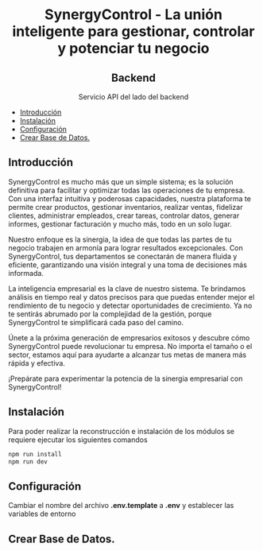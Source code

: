 
<h1 align="center"><b>SynergyControl</b> - La unión inteligente para gestionar, controlar y potenciar tu negocio</h1>
<h2 align="center"><b>Backend</b></h2>

<p align="center">Servicio API del lado del backend</p>

- [Introducción](#introducción)
- [Instalación](#instalación)
- [Configuración](#configuración)
- [Crear Base de Datos.](#crear-base-de-datos)

## Introducción

SynergyControl es mucho más que un simple sistema; es la solución definitiva para facilitar y optimizar todas las operaciones de tu empresa. Con una interfaz intuitiva y poderosas capacidades, nuestra plataforma te permite crear productos, gestionar inventarios, realizar ventas, fidelizar clientes, administrar empleados, crear tareas, controlar datos, generar informes, gestionar facturación y mucho más, todo en un solo lugar.

Nuestro enfoque es la sinergia, la idea de que todas las partes de tu negocio trabajen en armonía para lograr resultados excepcionales. Con SynergyControl, tus departamentos se conectarán de manera fluida y eficiente, garantizando una visión integral y una toma de decisiones más informada.

La inteligencia empresarial es la clave de nuestro sistema. Te brindamos análisis en tiempo real y datos precisos para que puedas entender mejor el rendimiento de tu negocio y detectar oportunidades de crecimiento. Ya no te sentirás abrumado por la complejidad de la gestión, porque SynergyControl te simplificará cada paso del camino.

Únete a la próxima generación de empresarios exitosos y descubre cómo SynergyControl puede revolucionar tu empresa. No importa el tamaño o el sector, estamos aquí para ayudarte a alcanzar tus metas de manera más rápida y efectiva.

¡Prepárate para experimentar la potencia de la sinergia empresarial con SynergyControl!

## Instalación

Para poder realizar la reconstrucción e instalación de los módulos se requiere ejecutar los siguientes comandos

```bash copy
npm run install
npm run dev
```

## Configuración

Cambiar el nombre del archivo __.env.template__ a __.env__ y establecer las variables de entorno

## Crear Base de Datos.


